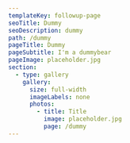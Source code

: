 ```yaml
---
templateKey: followup-page
seoTitle: Dummy
seoDescription: dummy
path: /dummy
pageTitle: Dummy
pageSubtitle: I'm a dummybear
pageImage: placeholder.jpg
section:
  - type: gallery
    gallery:
      size: full-width
      imageLabels: none
      photos:
        - title: Title
          image: placeholder.jpg
          page: /dummy
---
```

